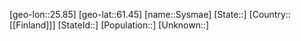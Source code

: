 ﻿---
location: [61.45,25.85]
mapzoom: [7,12] 
mapmarker: city 
type: City
tags:
- geo/City


SpocWebEntityId: 34701
isDeleted: false
confidential: public

---
[geo-lon::25.85]
[geo-lat::61.45]
[name::Sysmae]
[State::]
[Country::[[Finland]]]
[StateId::]
[Population::]
[Unknown::]

